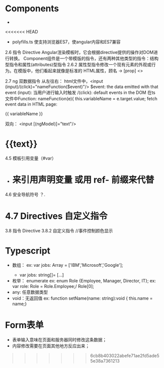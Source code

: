 
# **Components**
- 
<<<<<<< HEAD
* polyfills.ts 使支持浏览器ES7，使angular内容和ES7兼容
 
2.6 指令 Directive
Angular渲染模板时，它会根据directive提供的操作对DOM进行转换。
Component组件是一个带模版的指令，还有两种其他类型的指令：结构型指令和属性(attributes)型指令
2.6.2 属性型指令修改一个现有元素的外观或行为。在模版中，他们看起来就像是标准的
HTML属性，顾名 -> [prop]
<>

2.7 ng 双数据指令
从左往右：
html文件中，<input 
            (input)/(click)="nameFunction($event)"/>
$event: the data emitted with that event
(input): 当用户进行输入时触发
/(click): default events in the DOM
在ts文件中Function: nameFunction(e){
                        this.variableName = e.target.value;
fetch event data in HTML page: <p>{{ variableName }} </p>

双向：
<input [(ngModel)]="text"/>
<h1>{{text}}</h1>

4.5 模板引用变量（#var）
- # 来引用声明变量 或用 ref- 前缀来代替 #

4.6 安全导航符号 ？.

4.7 Directives 自定义指令
=======

3.8 指令 Directive
3.8.2 自定义指令 
//事件控制颜色显示




# **Typescript**
- 数组：
ex: var jobs: Array<string> = ['IBM','Microsoft','Google']; 
  - var jobs: string[]= [...]
- 枚举： enumerate
ex: enum Role {Employee, Manager, Director, IT};
ex: var role: Role = Role.Employee;/ Role[0];
- any: 任意数据类型
- void：无返回值
ex: function setName(name: string):void { this.name = name;}

# **Form表单**
- 表单输入意味在页面和服务器同时修改这条数据；
- 内容修改需要在页面其他地方反应出来；
>>>>>>> 6cb8b403022abefe71ae2fd5ade55e38a7361213

